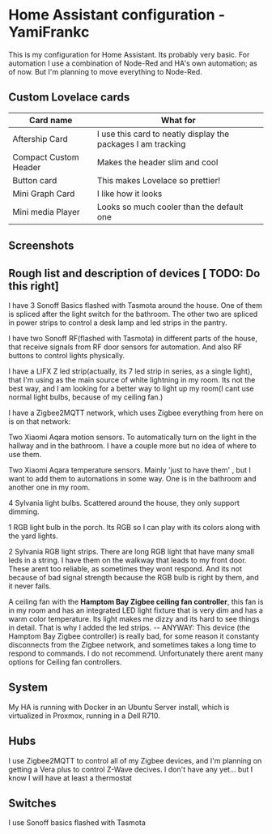 
# Home Assistant configuration - YamiFrankc

This is my configuration for Home Assistant. Its probably very basic. For automation I use a combination of Node-Red and HA's own automation; as of now.
But I'm planning to move everything to Node-Red.

## Custom Lovelace cards
|Card name| What for|
|-------| --------|
| Aftership Card| I use this card to neatly display the packages I am tracking |
|Compact Custom Header| Makes the header slim and cool|
|Button card| This makes Lovelace so prettier!|
|Mini Graph Card| I like how it looks|
| Mini media Player | Looks so much cooler than the default one|


## Screenshots

## Rough list and description of devices [ TODO: Do this right]

I have 3 Sonoff Basics flashed with Tasmota around the house. One of them is spliced  after the light switch for the bathroom. The other two are spliced in power strips to control a desk lamp and led strips in the pantry.

I have two Sonoff RF(flashed with Tasmota) in different parts of the house, that receive signals from RF door sensors for automation. And also RF buttons to control lights physically.

I have a LIFX Z led strip(actually, its 7 led strip in series, as a single light), that I'm using as the main source of white lightning in my room. Its not the best way, and I am looking for a better way to light up my room(I cant use normal light bulbs, because of my ceiling fan.)

I have a Zigbee2MQTT network, which uses Zigbee everything from here on is on that network:

Two Xiaomi Aqara motion sensors. To automatically turn on the light in the hallway and in the bathroom. I have a couple more but no idea of where to use them.

 Two Xiaomi Aqara temperature sensors. Mainly 'just to have them' , but I want to add them to automations in some way. One is in the bathroom and another one in my room.

4 Sylvania light bulbs. Scattered around the house, they only support dimming.

1 RGB light bulb in the porch. Its RGB so I can play with its colors along with the yard lights.

2 Sylvania RGB light strips. There are long RGB light that have many small leds in a string. I have them on the walkway that leads to my front door. These arent too reliable, as sometimes they wont respond. And its not because of bad signal strength because the RGB bulb is right by them, and it never fails.

A ceiling fan with the **Hamptom Bay Zigbee ceiling fan controller**, this fan is in my room and has an integrated LED light fixture that is very dim and has a warm color temperature. Its light makes me dizzy and its hard to see things in detail. That is why I added the led strips. -- ANYWAY: This device (the Hamptom Bay Zigbee controller) is really bad, for some reason it constanty disconnects from the Zigbee network, and sometimes takes a long time to respond to commands.
I do not recommend. Unfortunately there arent many options for Ceiling fan controllers.


## System
My HA is running with Docker in an Ubuntu Server install, which is virtualized in Proxmox, running in a Dell R710.

## Hubs
I use Zigbee2MQTT to control all of my Zigbee devices, and I'm planning on getting a Vera plus to control
Z-Wave decives. I don't have any yet... but I know I will have at least a thermostat

## Switches

I use Sonoff basics flashed with Tasmota
